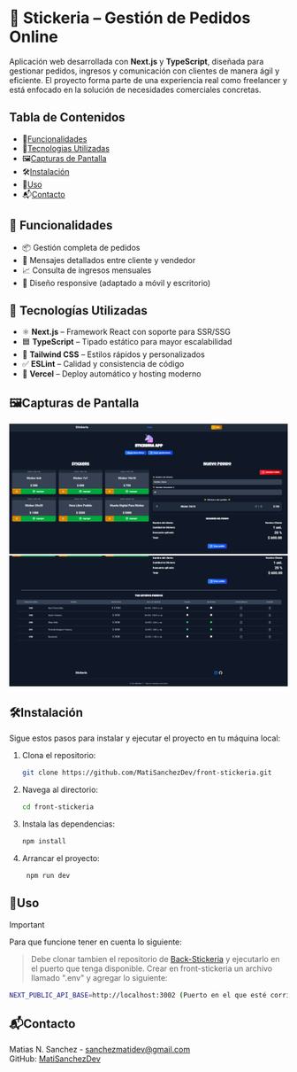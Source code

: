 # 🧾 Stickeria – Gestión de Pedidos Online

Aplicación web desarrollada con **Next.js** y **TypeScript**, diseñada para gestionar pedidos, ingresos y comunicación con clientes de manera ágil y eficiente. El proyecto forma parte de una experiencia real como freelancer y está enfocado en la solución de necesidades comerciales concretas.

## Tabla de Contenidos
- 🧩[Funcionalidades](#funcionalidades)
- 🧪[Tecnologias Utilizadas](#tecnologias-utilizadas)
- 🖼️[Capturas de Pantalla](#capturas-de-pantalla)
- 🛠️[Instalación](#instalación)
- 🚀[Uso](#uso)
- 📬[Contacto](#contacto)

## <a name="funcionalidades"></a>🧩 Funcionalidades

- 📦 Gestión completa de pedidos
- 💬 Mensajes detallados entre cliente y vendedor
- 📈 Consulta de ingresos mensuales
- 📱 Diseño responsive (adaptado a móvil y escritorio)

## <a name="tecnologias-utilizadas"></a>🧪 Tecnologías Utilizadas

- ⚛️ **Next.js** – Framework React con soporte para SSR/SSG
- 🟦 **TypeScript** – Tipado estático para mayor escalabilidad
- 🎨 **Tailwind CSS** – Estilos rápidos y personalizados
- ✅ **ESLint** – Calidad y consistencia de código
- 🔧 **Vercel** – Deploy automático y hosting moderno


## <a name="capturas-de-pantalla"></a>🖼️Capturas de Pantalla
![Pantalla 1](https://github.com/MatiSanchezDev/front-stickeria/blob/main/ejemplo1.png?raw=true)
![Pantalla 2](https://github.com/MatiSanchezDev/front-stickeria/blob/main/ejemplo2.png?raw=true)

## <a name="instalación"></a>🛠️Instalación
Sigue estos pasos para instalar y ejecutar el proyecto en tu máquina local:

1. Clona el repositorio:
   ```bash
   git clone https://github.com/MatiSanchezDev/front-stickeria.git
2. Navega al directorio:
    ```bash
    cd front-stickeria
3. Instala las dependencias:
    ```bash
    npm install
4. Arrancar el proyecto:
   ```bash
    npm run dev
   ```
## <a name="uso"></a>🚀Uso
>[!IMPORTANT]
> Para que funcione tener en cuenta lo siguiente:

> Debe clonar tambien el repositorio de [Back-Stickeria](https://github.com/MatiSanchezDev/back-stickeria) y ejecutarlo en el puerto que tenga disponible.
> Crear en front-stickeria un archivo llamado ".env" y agregar lo siguiente:

   ```bash
   NEXT_PUBLIC_API_BASE=http://localhost:3002 (Puerto en el que esté corriendo tu backend)
   ```
## <a name="contacto"></a>📬Contacto
Matias N. Sanchez - [sanchezmatidev@gmail.com](sanchezmatidev@gmail.com)  
GitHub: [MatiSanchezDev](https://github.com/MatiSanchezDev)
